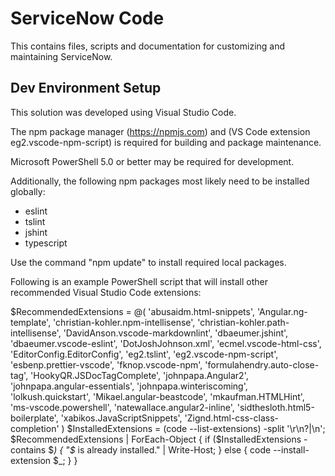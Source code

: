 ServiceNow Code
===============

This contains files, scripts and documentation for customizing and maintaining ServiceNow.

Dev Environment Setup
---------------------

This solution was developed using Visual Studio Code.

The npm package manager (<https://npmjs.com>) and (VS Code extension eg2.vscode-npm-script) is required for building and package maintenance.

Microsoft PowerShell 5.0 or better may be required for development.

Additionally, the following npm packages most likely need to be installed globally:

- eslint
- tslint
- jshint
- typescript

Use the command "npm update" to install required local packages.

Following is an example PowerShell script that will install other recommended Visual Studio Code extensions:

$RecommendedExtensions = @(
        'abusaidm.html-snippets',
        'Angular.ng-template',
        'christian-kohler.npm-intellisense',
        'christian-kohler.path-intellisense',
        'DavidAnson.vscode-markdownlint',
        'dbaeumer.jshint',
        'dbaeumer.vscode-eslint',
        'DotJoshJohnson.xml',
        'ecmel.vscode-html-css',
        'EditorConfig.EditorConfig',
        'eg2.tslint',
        'eg2.vscode-npm-script',
        'esbenp.prettier-vscode',
        'fknop.vscode-npm',
        'formulahendry.auto-close-tag',
        'HookyQR.JSDocTagComplete',
        'johnpapa.Angular2',
        'johnpapa.angular-essentials',
        'johnpapa.winteriscoming',
        'lolkush.quickstart',
        'Mikael.angular-beastcode',
        'mkaufman.HTMLHint',
        'ms-vscode.powershell',
        'natewallace.angular2-inline',
        'sidthesloth.html5-boilerplate',
        'xabikos.JavaScriptSnippets',
        'Zignd.html-css-class-completion'
)
$InstalledExtensions = (code --list-extensions) -split '\r\n?|\n';
$RecommendedExtensions | ForEach-Object {
    if ($InstalledExtensions -contains $_) {
        "$_ is already installed." | Write-Host;
    } else {
        code --install-extension $_;
    }
}
